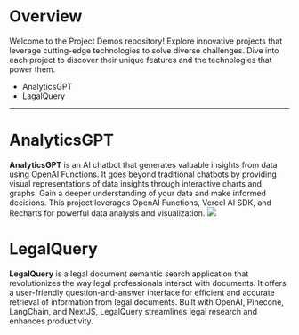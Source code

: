 # Overview
Welcome to the Project Demos repository! Explore innovative projects that leverage cutting-edge technologies to solve diverse challenges. Dive into each project to discover their unique features and the technologies that power them.
* AnalyticsGPT
* LagalQuery
---
# AnalyticsGPT
**AnalyticsGPT** is an AI chatbot that generates valuable insights from data using OpenAI Functions. It goes beyond traditional chatbots by providing visual representations of data insights through interactive charts and graphs. Gain a deeper understanding of your data and make informed decisions. This project leverages OpenAI Functions, Vercel AI SDK, and Recharts for powerful data analysis and visualization.
<img src="https://github.com/sarbol/ProjectDemos/blob/main/Assets/analyticsGPT.gif"/>
# LegalQuery
**LegalQuery** is a legal document semantic search application that revolutionizes the way legal professionals interact with documents. It offers a user-friendly question-and-answer interface for efficient and accurate retrieval of information from legal documents. Built with OpenAI, Pinecone, LangChain, and NextJS, LegalQuery streamlines legal research and enhances productivity.
